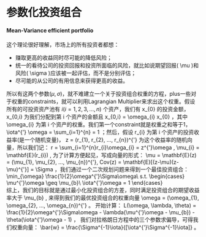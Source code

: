 # 参数化投资组合


#### Mean-Variance efficient portfolio
这个理论很好理解，市场上的所有投资者都想：
- 赚取更高的收益同时尽可能的降低风险；
- 统一的看待公司的投资回报和投资所面临的风险，就比如说期望回报( \mu  )和风险( \sigma  )应该被一起评估，而不是分别评估；
- 尽可能的从公司的有用信息来获得更高的收益。

所以有这两个参数$( \mu, \sigma  )$，就不难建立一个关于投资组合权重的方程，plus一些对于权重的constraints，就可以利用Lagrangian Multiplier来求出这个权重。假设所有的可投资资产池有 $i(i=1,2,3,...,n)$  个资产，我们有 x_{0}  的投资金额， x_{0,i} 为我们分配到第 i  个资产的金额且 x_{0,i} = \omega_{i} x_{0}  ，其中 \omega_{i} 为第 i 个资产的权重。我们第一个constraint就是权重之和等于1， \iota^{'} \omega = \sum_{i=1}^{n} = 1 ；然后，假设 r_{i} 为第 i 个资产的投资收益率(是一个随机变量)， z = (r_{1}, r_{2}, ..., r_{n})^{'} 为这个收益率的随机向量，所以我们记：
r = \sum_{i=1}^{n}r_{i}\omega_{i} = z^{'}\omega  ,  \mu_{i} = \mathbf{E}(r_{i})  , 为了计算方便起见，写成向量的形式：
\mu = \mathbf{E}(z) = (\mu_{1}, \mu_{2}, ..., \mu_{n})^{'}, Cov(z) = \mathbf{E}[(z-\mu)(z-\mu)^{'}] = \Sigma ，我们通过一个二次规划问题来得到一个最佳投资组合：
\min_{\omega} \frac{1}{2}\omega^{'}\Sigma\omega\\ s.t. \begin{cases} \mu^{'}\omega \geq \mu_{b}\\ \iota^{'}\omega = 1 \end{cases}  
综上，我们的目标就是通过最小化投资组合的方差，同时满足投资组合的期望收益率大于 \mu_{b}  , 来得到我们的最优投资组合的权重向量 \omega = (\omega_{1}, \omega_{2}, ..., \omega_{n})^{'} 。
开始计算： L(\omega, \lambda, \theta) = \frac{1}{2}\omega^{'}\Sigma\omega - \lambda(\mu^{'}\omega - \mu_{b}) - \theta(\iota^{'}\omega - 1) ， 我们对拉格朗日方程中的三个参数求偏导，可得我们权重向量： \bar{w} = \frac{\Sigma^{-1}\iota}{[\iota^{'}\Sigma^{-1}\iota]} 。
